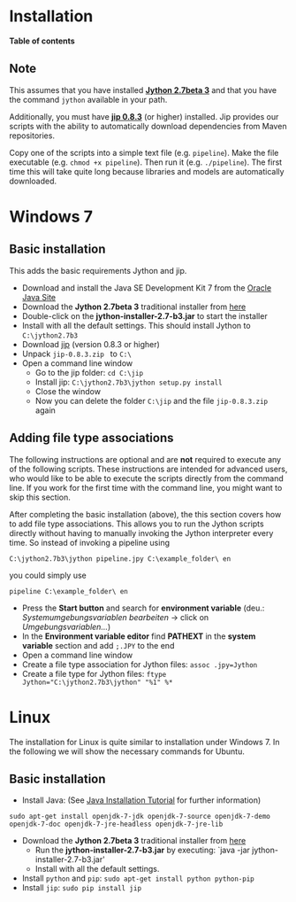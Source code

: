 # Installation #

**Table of contents**



## Note ##
This assumes that you have installed **[Jython 2.7beta 3](http://www.jython.org)** and that you have the command `jython` available in your path.


Additionally, you must have **[jip 0.8.3](https://pypi.python.org/pypi/jip)** (or higher) installed. Jip provides our scripts with the ability to automatically download dependencies from Maven repositories.

Copy one of the scripts into a simple text file (e.g. `pipeline`). Make the file executable (e.g. `chmod +x pipeline`). Then run it (e.g. `./pipeline`). The first time this will take quite long because libraries and models are automatically downloaded.




# Windows 7 #

## Basic installation ##

This adds the basic requirements Jython and jip.
  * Download and install the Java SE Development Kit 7 from the [Oracle Java Site](http://www.oracle.com/technetwork/java/javase/downloads/jdk7-downloads-1880260.html)
  * Download the **Jython 2.7beta 3** traditional installer from [here](http://search.maven.org/remotecontent?filepath=org/python/jython-installer/2.7-b3/jython-installer-2.7-b3.jar)
  * Double-click on the **jython-installer-2.7-b3.jar** to start the installer
  * Install with all the default settings. This should install Jython to `C:\jython2.7b3`
  * Download [jip](https://pypi.python.org/pypi/jip) (version 0.8.3 or higher)
  * Unpack `jip-0.8.3.zip ` to `C:\`
  * Open a command line window
    * Go to the jip folder: `cd C:\jip`
    * Install jip: `C:\jython2.7b3\jython setup.py install`
    * Close the window
    * Now you can delete the folder `C:\jip` and the file `jip-0.8.3.zip ` again

## Adding file type associations ##
The following instructions are optional and are **not** required to execute any of the following scripts. These instructions are intended for advanced users, who would like to be able to execute the scripts directly from the command line. If you work for the first time with the command line, you might want to skip this section.

After completing the basic installation (above), the this section covers how to add file type associations. This allows you to run the Jython scripts directly without having to manually invoking the Jython interpreter every time. So instead of invoking a pipeline using

```
C:\jython2.7b3\jython pipeline.jpy C:\example_folder\ en
```

you could simply use

```
pipeline C:\example_folder\ en
```


  * Press the **Start button** and search for **environment variable** (deu.: _Systemumgebungsvariablen bearbeiten_ -> click on _Umgebungsvariablen..._)
  * In the **Environment variable editor** find **PATHEXT** in the **system variable** section and add `;.JPY` to the end
  * Open a command line window
  * Create a file type association for Jython files: `assoc .jpy=Jython`
  * Create a file type for Jython files: `ftype Jython="C:\jython2.7b3\jython" "%1" %*`


# Linux #
The installation for Linux is quite similar to installation under Windows 7. In the following we will show the necessary commands for Ubuntu.

## Basic installation ##
  * Install Java: (See [Java Installation Tutorial](http://wiki.ubuntuusers.de/Java/Installation) for further information)
```
sudo apt-get install openjdk-7-jdk openjdk-7-source openjdk-7-demo openjdk-7-doc openjdk-7-jre-headless openjdk-7-jre-lib
```
  * Download the **Jython 2.7beta 3** traditional installer from [here](http://search.maven.org/remotecontent?filepath=org/python/jython-installer/2.7-b3/jython-installer-2.7-b3.jar)
    * Run the **jython-installer-2.7-b3.jar** by executing: `java -jar jython-installer-2.7-b3.jar'
    * Install with all the default settings.
  * Install `python` and `pip`: `sudo apt-get install python python-pip`
  * Install `jip`: `sudo pip install jip`